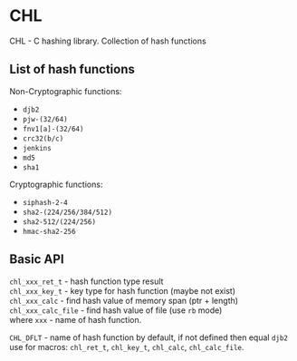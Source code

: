 # CHL

CHL - C hashing library. Collection of hash functions

## List of hash functions

Non-Cryptographic functions:
- `djb2`
- `pjw-(32/64)`
- `fnv1[a]-(32/64)`
- `crc32(b/c)`
- `jenkins`
- `md5`
- `sha1`

Cryptographic functions:
- `siphash-2-4`
- `sha2-(224/256/384/512)`
- `sha2-512/(224/256)`
- `hmac-sha2-256`

## Basic API

`chl_xxx_ret_t` - hash function type result  
`chl_xxx_key_t` - key type for hash function (maybe not exist)  
`chl_xxx_calc` - find hash value of memory span (ptr + length)  
`chl_xxx_calc_file` - find hash value of file (use `rb` mode)  
where `xxx` - name of hash function.

`CHL_DFLT` - name of hash function by default, if not defined then equal `djb2`  
use for macros: `chl_ret_t`, `chl_key_t`, `chl_calc`, `chl_calc_file`.